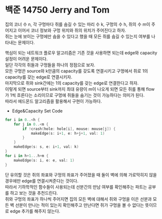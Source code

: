 # 백준 14750 Jerry and Tom
집의 코너 수 n, 각 구멍마다 쥐를 숨길 수 있는 마리 수 k, 구멍의 수 h, 쥐의 수 m이 주어지고 이어서 코너 정보와 구멍 위치와 쥐의 위치가 주어진다고 하자.  
쥐는 눈에 보이는 구멍에만 숨을 수 있다고 했을 때 모든 쥐를 숨길 수 있는지 여부를 나타내는 문제이다.  
  
핵심이 되는 네트워크 플로우 알고리즘은 기존 것을 사용하면 되는데 edge와 capacity 설정이 어려운 문제이다.  
일단 각각의 쥐들과 구멍들을 하나의 정점으로 보자.  
모든 구멍은 source와 k만큼의 capacity를 갖도록 연결시키고 구멍에서 쥐로 1의 capacity를 갖는 edge로 연결시키자.  
마지막으로 쥐와 sink간에는 1의 capacity를 갖는 edge로 연결한다고 하자.  
이렇게 되면 source부터 sink까지 최대 유량이 m이 나오게 되면 모든 쥐를 통해 flow가 1씩 흐른다는 소리이므로 구멍에 쥐들을 숨기는 것이 가능하다는 의미가 된다.  
따라서 에드몬드 알고리즘을 활용해서 구현이 가능하다.  
- Edge&Capacity Set Code
```swift
for i in 0..<h {
    for j in 0..<m {
        if !crash(hole: hole[i], mouse: mouse[j]) {
            makeEdge(s: i+1, e: h+j+1, val: 1)
        }
    }
    makeEdge(s: s, e: i+1, val: k)
}
for i in h+1...h+m {
    makeEdge(s: i, e: e, val: 1)
}
```
단 유의할 것은 쥐의 좌표와 구멍의 좌표가 주어졌을 때 둘이 벽에 의해 가로막히지 않을 경우에만 edge를 연결시켜준다는 것이다.  
따라서 기하학적인 함수들이 사용되는데 선분간의 만남 여부를 확인해주는 파트는 공부를 하고 보는 것을 추천드린다.  
쥐와 구멍의 좌표가 하나씩 주어지면 집의 모든 벽에 대해서 쥐와 구멍을 이은 선분과 모든 벽 선분이 만나는 적이 있는지 확인해주고 만난다면 쥐가 구멍을 볼 수 없다는 뜻이므로 edge 추가를 해주지 않는다.  
